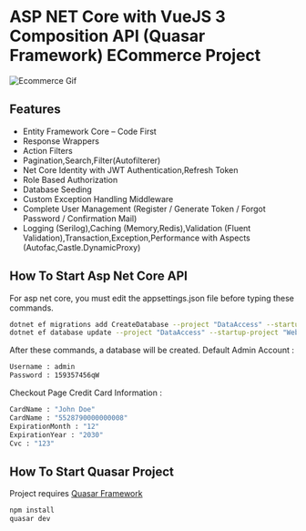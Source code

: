 # ASP NET Core with VueJS 3 Composition API (Quasar Framework) ECommerce Project

<img alt="Ecommerce Gif" src="assets/Ecommercelast.gif"> </img>

## Features
- Entity Framework Core – Code First 
- Response Wrappers
- Action Filters
- Pagination,Search,Filter(Autofilterer)
- Net Core Identity with JWT Authentication,Refresh Token
- Role Based Authorization
- Database Seeding
- Custom Exception Handling Middleware
- Complete User Management  (Register / Generate Token / Forgot Password / Confirmation Mail)
- Logging (Serilog),Caching (Memory,Redis),Validation (Fluent Validation),Transaction,Exception,Performance with Aspects (Autofac,Castle.DynamicProxy)

## How To Start Asp Net Core API

For asp net core, you must edit the appsettings.json file before typing these commands. 

```sh
dotnet ef migrations add CreateDatabase --project "DataAccess" --startup-project "WebAPI"
dotnet ef database update --project "DataAccess" --startup-project "WebAPI"
```
After these commands, a database will be created. 
Default Admin Account : 

```sh
Username : admin
Password : 159357456qW
```

Checkout Page Credit Card Information : 

```sh
CardName : "John Doe"
CardName : "5528790000000008"
ExpirationMonth : "12"
ExpirationYear : "2030"
Cvc : "123"
```

## How To Start Quasar Project

Project requires [Quasar Framework](https://quasar.dev) 


```sh
npm install
quasar dev
```



